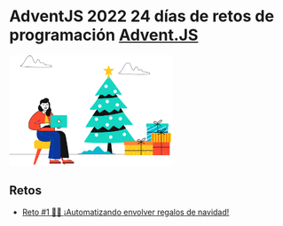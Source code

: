 # AdventJS 2022 24 días de retos de programación [Advent.JS](https://adventjs.dev/es)

<div>
  <img height="200" src="./../logo.svg" />
</div>

## Retos

  - [Reto #1 🧟‍♂️ ¡Automatizando envolver regalos de navidad!](./01/enunciado.md)
  